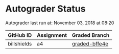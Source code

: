 # Autograder Status
Autograder last run at: November 03, 2018 at 08:20

| GitHub ID | Assignment | Graded Branch |
|-----------|------------|---------------|
| billshields | a4 | [graded-bffe4e](https://github.com/Fall2018COMP401-001/a4-billshields/tree/graded-bffe4e) | 
